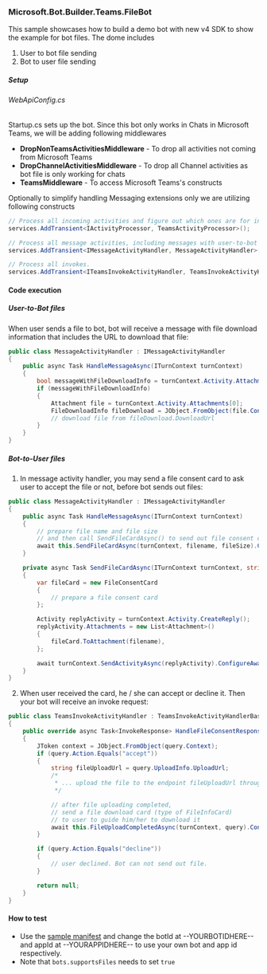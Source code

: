 ﻿### Microsoft.Bot.Builder.Teams.FileBot

This sample showcases how to build a demo bot with new v4 SDK to show the example for bot files. The dome includes

1. User to bot file sending
2. Bot to user file sending

##### Setup
###### WebApiConfig.cs
Startup.cs sets up the bot. Since this bot only works in Chats in Microsoft Teams, we will be adding following
 middlewares
- **DropNonTeamsActivitiesMiddleware** - To drop all activities not coming from Microsoft Teams
- **DropChannelActivitiesMiddleware** - To drop all Channel activities as bot file is only working for chats
- **TeamsMiddleware** - To access Microsoft Teams's constructs

Optionally to simplify handling Messaging extensions only we are utilizing following constructs

```cs
// Process all incoming activities and figure out which ones are for invoke activities
services.AddTransient<IActivityProcessor, TeamsActivityProcessor>();

// Process all message activities, including messages with user-to-bot files.
services.AddTransient<IMessageActivityHandler, MessageActivityHandler>();

// Process all invokes.
services.AddTransient<ITeamsInvokeActivityHandler, TeamsInvokeActivityHandler>();
```

#### Code execution
##### User-to-Bot files
When user sends a file to bot, bot will receive a message with file download information that includes the URL to download that file:
```cs
public class MessageActivityHandler : IMessageActivityHandler
{
    public async Task HandleMessageAsync(ITurnContext turnContext)
    {
        bool messageWithFileDownloadInfo = turnContext.Activity.Attachments?[0].ContentType == FileDownloadInfo.ContentType;
        if (messageWithFileDownloadInfo)
        {
            Attachment file = turnContext.Activity.Attachments[0];
            FileDownloadInfo fileDownload = JObject.FromObject(file.Content).ToObject<FileDownloadInfo>();
            // download file from fileDownload.DownloadUrl
        }
    }
}
```

##### Bot-to-User files

1. In message activity handler, you may send a file consent card to ask user to accept the file or not, before bot sends out files:
```cs
public class MessageActivityHandler : IMessageActivityHandler
{
    public async Task HandleMessageAsync(ITurnContext turnContext)
    {
        // prepare file name and file size 
        // and then call SendFileCardAsync() to send out file consent card
        await this.SendFileCardAsync(turnContext, filename, fileSize).ConfigureAwait(false);
    }

    private async Task SendFileCardAsync(ITurnContext turnContext, string filename, long filesize)
    {
        var fileCard = new FileConsentCard
        {
            // prepare a file consent card
        };

        Activity replyActivity = turnContext.Activity.CreateReply();
        replyActivity.Attachments = new List<Attachment>()
        {
            fileCard.ToAttachment(filename),
        };

        await turnContext.SendActivityAsync(replyActivity).ConfigureAwait(false);
    }
}
```

2. When user received the card, he / she can accept or decline it. Then your bot will receive an invoke request:

```cs
public class TeamsInvokeActivityHandler : TeamsInvokeActivityHandlerBase
{
    public override async Task<InvokeResponse> HandleFileConsentResponseAsync(ITurnContext turnContext, FileConsentCardResponse query)
    {
        JToken context = JObject.FromObject(query.Context);
        if (query.Action.Equals("accept"))
        {
            string fileUploadUrl = query.UploadInfo.UploadUrl;
            /*
             * ... upload the file to the endpoint fileUploadUrl through http PUT
             */

            // after file uploading completed, 
            // send a file download card (type of FileInfoCard)
            // to user to guide him/her to download it
            await this.FileUploadCompletedAsync(turnContext, query).ConfigureAwait(false);
        }

        if (query.Action.Equals("decline"))
        {
            // user declined. Bot can not send out file.
        }

        return null;
    }
}
```

#### How to test
- Use the [sample manifest](TeamsAppManifest/manifest.json) and change the botId at --YOURBOTIDHERE-- and appId at --YOURAPPIDHERE-- to use your own bot and app id respectively.
- Note that `bots.supportsFiles` needs to set `true`